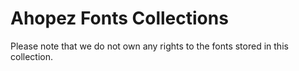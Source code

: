 # Ahopez Fonts Collections

Please note that we do not own any rights to the fonts stored in this collection.

